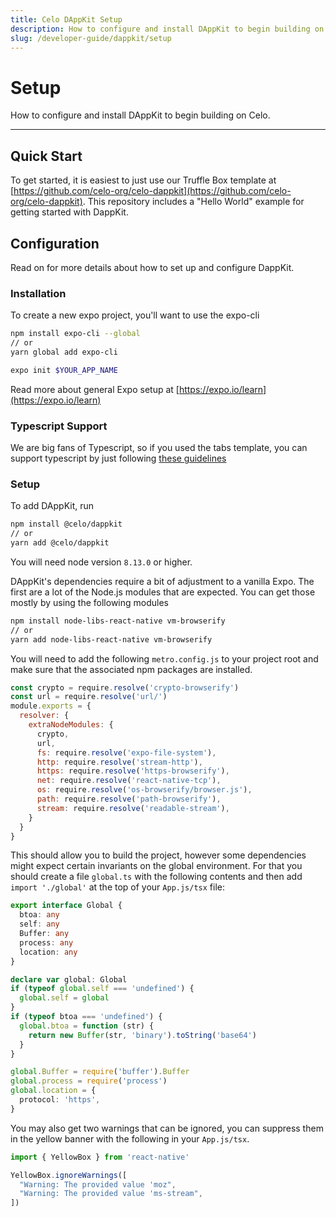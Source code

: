 ```yaml
---
title: Celo DAppKit Setup
description: How to configure and install DAppKit to begin building on Celo.
slug: /developer-guide/dappkit/setup
---
```

# Setup

How to configure and install DAppKit to begin building on Celo.

___

## Quick Start

To get started, it is easiest to just use our Truffle Box template at [https://github.com/celo-org/celo-dappkit](https://github.com/celo-org/celo-dappkit). This repository includes a "Hello World" example for getting started with DappKit.

## Configuration

Read on for more details about how to set up and configure DappKit. 

### Installation

To create a new expo project, you'll want to use the expo-cli

```bash
npm install expo-cli --global
// or
yarn global add expo-cli

expo init $YOUR_APP_NAME
```

Read more about general Expo setup at [https://expo.io/learn](https://expo.io/learn)

### Typescript Support

We are big fans of Typescript, so if you used the tabs template, you can support typescript by just following [these guidelines](https://docs.expo.io/versions/latest/guides/typescript/)

### Setup

To add DAppKit, run

```bash
npm install @celo/dappkit
// or
yarn add @celo/dappkit
```

You will need node version `8.13.0` or higher.

DAppKit's dependencies require a bit of adjustment to a vanilla Expo. The first are a lot of the Node.js modules that are expected. You can get those mostly by using the following modules

```bash
npm install node-libs-react-native vm-browserify
// or
yarn add node-libs-react-native vm-browserify
```

You will need to add the following `metro.config.js` to your project root and make sure that the associated npm packages are installed.

```js
const crypto = require.resolve('crypto-browserify')
const url = require.resolve('url/')
module.exports = {
  resolver: {
    extraNodeModules: {
      crypto,
      url,
      fs: require.resolve('expo-file-system'),
      http: require.resolve('stream-http'),
      https: require.resolve('https-browserify'),
      net: require.resolve('react-native-tcp'),
      os: require.resolve('os-browserify/browser.js'),
      path: require.resolve('path-browserify'),
      stream: require.resolve('readable-stream'),
    }
  }
}
```

This should allow you to build the project, however some dependencies might expect certain invariants on the global environment. For that you should create a file `global.ts` with the following contents and then add `import './global'` at the top of your `App.js/tsx` file:

```typescript
export interface Global {
  btoa: any
  self: any
  Buffer: any
  process: any
  location: any
}

declare var global: Global
if (typeof global.self === 'undefined') {
  global.self = global
}
if (typeof btoa === 'undefined') {
  global.btoa = function (str) {
    return new Buffer(str, 'binary').toString('base64')
  }
}

global.Buffer = require('buffer').Buffer
global.process = require('process')
global.location = {
  protocol: 'https',
}
```

You may also get two warnings that can be ignored, you can suppress them in the yellow banner with the following in your `App.js/tsx`.

```typescript
import { YellowBox } from 'react-native'

YellowBox.ignoreWarnings([
  "Warning: The provided value 'moz",
  "Warning: The provided value 'ms-stream",
])
```
